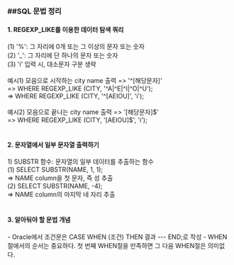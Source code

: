 <h3>##SQL 문법 정리</h3>
<h4>1. REGEXP_LIKE를 이용한 데이터 탐색 쿼리</h4>
(1) '%': 그 자리에 0개 또는 그 이상의 문자 또는 숫자<br>
(2) '_': 그 자리에 단 하나의 문자 또는 숫자<br>  
(3) 'i' 입력 시, 대소문자 구분 생략<br>
<br>  
예시1) 모음으로 시작하는 city name 출력 => '^[해당문자]'<br>
	=> WHERE REGEXP_LIKE (CITY, '^A|^E|^I|^O|^U');<br>
	=> WHERE REGEXP_LIKE (CITY, '^[AEIOU]', 'i');<br><br>   
예시2) 모음으로 끝나는 city name 출력 => '[해당문자]$'<br>
	=> WHERE REGEXP_LIKE (CITY, '[AEIOU]$', 'i');<br>
<br>
<h4>2. 문자열에서 일부 문자열 출력하기</h4>
1) SUBSTR 함수: 문자열의 일부 데이터를 추출하는 함수<br/>  
	(1) SELECT SUBSTR(NAME, 1, 1);<br>
		=> NAME column을 첫 문자, 즉 성 추출<br>  
	(2) SELECT SUBSTR(NAME, -4);<br>
		=> NAME column의 마지막 네 자리 추출<br>
<br>
<h4>3. 알아둬야 할 문법 개념</h4>  
- Oracle에서 조건문은 CASE WHEN (조건) THEN 결과 --- END;로 작성
- WHEN절에서의 순서는 중요하다. 첫 번째 WHEN절을 만족하면 그 다음 WHEN절은 의미없다.